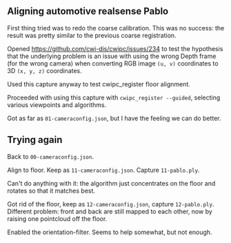 ## Aligning automotive realsense Pablo

First thing tried was to redo the coarse calibration. This was no success: the result was pretty similar to the previous coarse registration.

Opened <https://github.com/cwi-dis/cwipc/issues/234> to test the hypothesis that the underlying problem is an issue with using the wrong Depth frame (for the wrong camera) when converting RGB image `(u, v)` coordinates to 3D `(x, y, z)` coordinates.

Used this capture anyway to test cwipc_register floor alignment.

Proceeded with using this capture with `cwipc_register --guided`, selecting various viewpoints and algorithms.

Got as far as `01-cameraconfig.json`, but I have the feeling we can do better.

## Trying again

Back to `00-cameraconfig.json`.

Align to floor. Keep as `11-cameraconfig.json`.
Capture `11-pablo.ply`.

Can't do anything with it: the algorithm just concentrates on the floor and rotates so that it matches best.

Got rid of the floor, keep as `12-cameraconfig.json`, capture `12-pablo.ply`.
Different problem: front and back are still mapped to each other, now by raising one pointcloud off the floor.

Enabled the orientation-filter. Seems to help somewhat, but not enough.

